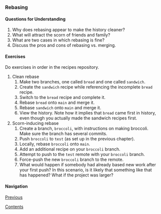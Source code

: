 ### Rebasing

#### Questions for Understanding
1. Why does rebasing appear to make the history cleaner?
1. What will attract the scorn of friends and family?
1. What are two cases in which rebasing is fine?
1. Discuss the pros and cons of rebasing vs. merging.

#### Exercises
Do exercises in order in the recipes repository.
1. Clean rebase
   1. Make two branches, one called `bread` and one called `sandwich`.
   1. Create the `sandwich` recipe while referencing the incomplete `bread`
      recipe.
   1. Switch to the `bread` recipe and complete it.
   1. Rebase `bread` onto `main` and merge it.
   1. Rebase `sandwich` onto `main` and merge it.
   1. View the history.
      Note how it implies that `bread` came first in history, even though
      you actually made the sandwich recipes first.
1. Scorn-inducing rebase
   1. Create a branch, `broccoli`, with instructions on making broccoli.
      Make sure the branch has several commits.
   1. Push `broccoli` to `test` (as set up in the previous chapter).
   1. Locally, rebase `broccoli` onto `main`.
   1. Add an additional recipe on your `broccoli` branch.
   1. Attempt to push to the `test` remote with your `broccoli` branch.
   1. Force-push the new `broccoli` branch to the remote.
   1. What would happen if somebody had already based new work after your
      first push?
      In this scenario, is it likely that something like that has happened?
      What if the project was larger?
  
#### Navigation
[Previous][c3_5]

[Contents][c2]

[c3_5]: <chapter_3_5.md>
[c2]: <../pro_git_supplement.md>
